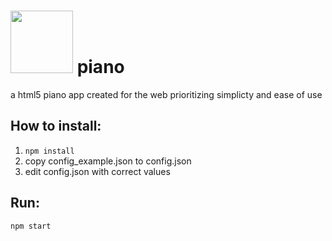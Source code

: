 # <img src='http://dev.siscoding.club/siscodingclub/piano/raw/master/logo.png=100x' height='100' width='100'>  piano 

a html5 piano app created for the web prioritizing simplicty and ease of use


## How to install:
1. `npm install`
2. copy config_example.json to config.json
3. edit config.json with correct values

## Run:
`npm start`

